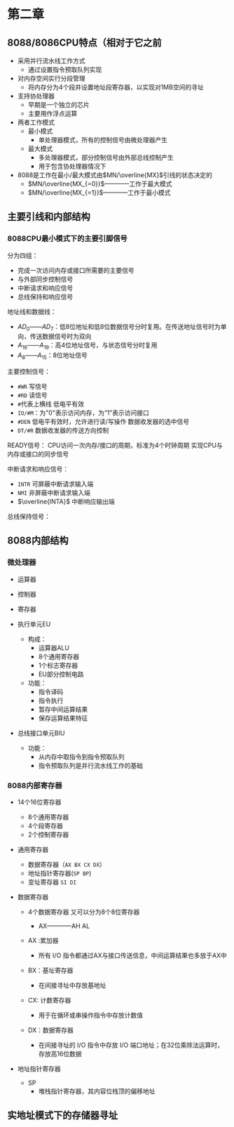 # 第二章
## 8088/8086CPU特点（相对于它之前
+ 采用并行流水线工作方式
  + 通过设置指令预取队列实现
+ 对内存空间实行分段管理
  + 将内存分为4个段并设置地址段寄存器，以实现对1MB空间的寻址
+ 支持协处理器
  + 早期是一个独立的芯片
  + 主要用作浮点运算
+ 两者工作模式
  + 最小模式
    + 单处理器模式，所有的控制信号由微处理器产生
  + 最大模式
    + 多处理器模式，部分控制信号由外部总线控制产生
    + 用于包含协处理器情况下
+ 8088是工作在最小/最大模式由$MN/\overline{MX}$引线的状态决定的
  + $MN/\overline{MX_{=0}}$————工作于最大模式
  + $MN/\overline{MX_{=1}}$————工作于最小模式

## 主要引线和内部结构
### 8088CPU最小模式下的主要引脚信号
分为四组：
+ 完成一次访问内存或接口所需要的主要信号
+ 与外部同步控制信号
+ 中断请求和响应信号
+ 总线保持和响应信号

地址线和数据线：
+ $AD_0——AD_7$：低8位地址和低8位数据信号分时复用。在传送地址信号时为单向，传送数据信号时为双向
+ $A_16——A_19$：高4位地址信号，与状态信号分时复用
+ $A_8——A_{15}$：8位地址信号

主要控制信号：
+ `#WR` 写信号
+ `#RD` 读信号
+ `#`代表上横线 低电平有效
+ `IO/#M`：为"0"表示访问内存，为“1”表示访问接口
+ `#DEN` 低电平有效时，允许进行读/写操作 数据收发器的选中信号
+ `DT/#R` 数据收发器的传送方向控制

READY信号：
CPU访问一次内存/接口的周期，标准为4个时钟周期
实现CPU与内存或接口的同步信号

中断请求和响应信号：
+ `INTR`  可屏蔽中断请求输入端
+ `NMI`   非屏蔽中断请求输入端
+ $\overline{INTA}$   中断响应输出端

总线保持信号：

## 8088内部结构
### 微处理器
+ 运算器
+ 控制器
+ 寄存器

+ 执行单元EU
  + 构成：
    + 运算器ALU
    + 8个通用寄存器
    + 1个标志寄存器
    + EU部分控制电路
  + 功能：
    + 指令译码
    + 指令执行
    + 暂存中间运算结果
    + 保存运算结果特征
+ 总线接口单元BIU
  + 功能：
    + 从内存中取指令到指令预取队列
    + 指令预取队列是并行流水线工作的基础
### 8088内部寄存器
+ 14个16位寄存器
  + 8个通用寄存器
  + 4个段寄存器
  + 2个控制寄存器

+ 通用寄存器
  + 数据寄存器（`AX BX CX DX`）
  + 地址指针寄存器(`SP BP`)
  + 变址寄存器 `SI DI`
+ 数据寄存器
  + 4个数据寄存器 又可以分为8个8位寄存器
    + AX————AH  AL
  + AX :累加器
    + 所有 I/O 指令都通过AX与接口传送信息，中间运算结果也多放于AX中

  + BX：基址寄存器
    + 在间接寻址中存放基地址
  + CX: 计数寄存器
    + 用于在循环或串操作指令中存放计数值
  + DX：数据寄存器
    + 在间接寻址的 I/O 指令中存放 I/O 端口地址；在32位乘除法运算时，存放高16位数据
+ 地址指针寄存器
  + SP
    + 堆栈指针寄存器，其内容位栈顶的偏移地址

## 实地址模式下的存储器寻址